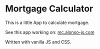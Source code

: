 # Mortgage Calculator
This is a little App to calculate mortgage.

See this app working on: [mc.alonso-js.com](mc.alonso-js.com)

Written with vanilla JS and CSS.
